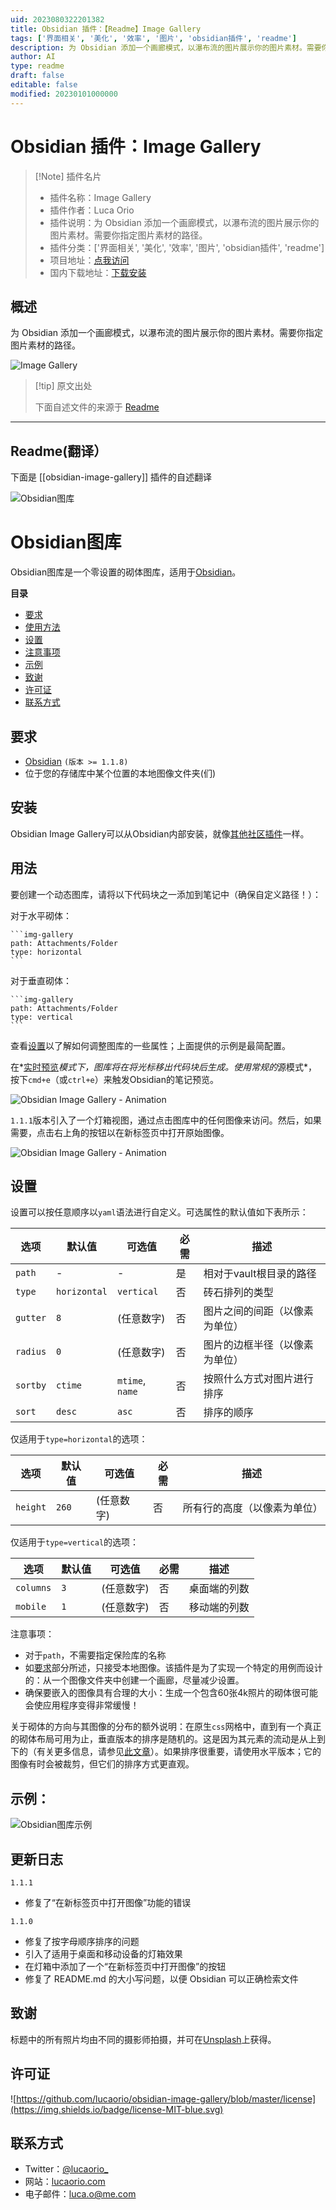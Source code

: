 ```yaml
---
uid: 2023080322201382
title: Obsidian 插件：【Readme】Image Gallery
tags: ['界面相关', '美化', '效率', '图片', 'obsidian插件', 'readme']
description: 为 Obsidian 添加一个画廊模式，以瀑布流的图片展示你的图片素材。需要你指定图片素材的路径。
author: AI
type: readme
draft: false
editable: false
modified: 20230101000000
---
```


# Obsidian 插件：Image Gallery

> [!Note] 插件名片
> - 插件名称：Image Gallery
> - 插件作者：Luca Orio
> - 插件说明：为 Obsidian 添加一个画廊模式，以瀑布流的图片展示你的图片素材。需要你指定图片素材的路径。
> - 插件分类：['界面相关', '美化', '效率', '图片', 'obsidian插件', 'readme']
> - 项目地址：[点我访问](https://github.com/lucaorio/obsidian-image-gallery)
> - 国内下载地址：[下载安装](https://pkmer.cn/products/plugin/pluginMarket/?obsidian-image-gallery)

## 概述

为 Obsidian 添加一个画廊模式，以瀑布流的图片展示你的图片素材。需要你指定图片素材的路径。

![Image Gallery](https://cdn.pkmer.cn/covers/obsidian-image-gallery.png!pkmer)

> [!tip] 原文出处
> 
>下面自述文件的来源于 [Readme](https://ghproxy.net/https://raw.githubusercontent.com/lucaorio/obsidian-image-gallery/main/README.md)
> 

---

## Readme(翻译）

下面是 [[obsidian-image-gallery]] 插件的自述翻译


![Obsidian图库](assets/obsidian-image-gallery-header.jpg)
# Obsidian图库
Obsidian图库是一个零设置的砌体图库，适用于[Obsidian](https://obsidian.md/)。

**目录**
- [要求](#requirements)
- [使用方法](#usage)
- [设置](#settings)
- [注意事项](#notes)
- [示例](#examples)
- [致谢](#acknowledgments)
- [许可证](#license)
- [联系方式](#contacts)

## 要求

- [Obsidian](https://obsidian.md/) `(版本 >= 1.1.8)`
- 位于您的存储库中某个位置的本地图像文件夹(们)

## 安装

Obsidian Image Gallery可以从Obsidian内部安装，就像[其他社区插件](https://help.obsidian.md/Advanced+topics/Community+plugins#Discover+and+install+community+plugins)一样。

## 用法

要创建一个动态图库，请将以下代码块之一添加到笔记中（确保自定义路径！）：

对于水平砌体：
````
```img-gallery
path: Attachments/Folder
type: horizontal
```
````

对于垂直砌体：
````
```img-gallery
path: Attachments/Folder
type: vertical
```
````

查看[设置](#settings)以了解如何调整图库的一些属性；上面提供的示例是最简配置。

在*[实时预览](https://help.obsidian.md/Live+preview+update)*模式下，图库将在将光标移出代码块后生成。使用常规的*源模式*，按下`cmd+e`（或`ctrl+e`）来触发Obsidian的笔记预览。

![Obsidian Image Gallery - Animation](assets/obsidian-image-gallery.gif)

`1.1.1`版本引入了一个灯箱视图，通过点击图库中的任何图像来访问。然后，如果需要，点击右上角的按钮以在新标签页中打开原始图像。

![Obsidian Image Gallery - Animation](assets/obsidian-image-gallery-lightbox.jpg)

## 设置

设置可以按任意顺序以`yaml`语法进行自定义。可选属性的默认值如下表所示：

| 选项     | 默认值        | 可选值           | 必需    | 描述                                 |
| -------- | ------------ | --------------- | -------- | -------------------------------------- |
| `path`   | -            | -               | 是       | 相对于vault根目录的路径               |
| `type`   | `horizontal` | `vertical`      | 否       | 砖石排列的类型                        |
| `gutter` | `8`          | (任意数字)      | 否       | 图片之间的间距（以像素为单位）         |
| `radius` | `0`          | (任意数字)      | 否       | 图片的边框半径（以像素为单位）         |
| `sortby` | `ctime`      | `mtime`, `name` | 否       | 按照什么方式对图片进行排序             |
| `sort`   | `desc`       | `asc`           | 否       | 排序的顺序                            |

仅适用于`type=horizontal`的选项：

| 选项     | 默认值 | 可选值        | 必需    | 描述                     |
| -------- | ------- | ------------ | -------- | ------------------------ |
| `height` | `260`   | (任意数字)   | 否       | 所有行的高度（以像素为单位） |

仅适用于`type=vertical`的选项：

| 选项       | 默认值 | 可选值        | 必需    | 描述                          |
| --------- | ------- | ------------ | -------- | ----------------------------- |
| `columns` | `3`     | (任意数字)   | 否       | 桌面端的列数                  |
| `mobile`  | `1`     | (任意数字)   | 否       | 移动端的列数                  |

注意事项：
- 对于`path`，不需要指定保险库的名称
- 如[要求](#requirements)部分所述，只接受本地图像。该插件是为了实现一个特定的用例而设计的：从一个图像文件夹中创建一个画廊，尽量减少设置。
- 确保要嵌入的图像具有合理的大小：生成一个包含60张4k照片的砌体很可能会使应用程序变得非常缓慢！

关于砌体的方向与其图像的分布的额外说明：在原生`css`网格中，直到有一个真正的砌体布局可用为止，垂直版本的排序是随机的。这是因为其元素的流动是从上到下的（有关更多信息，请参见[此文章](https://css-tricks.com/piecing-together-approaches-for-a-css-masonry-layout)）。如果排序很重要，请使用水平版本；它的图像有时会被裁剪，但它们的排序方式更直观。

## 示例：
![Obsidian图库示例](assets/obsidian-image-gallery-examples.jpg)

## 更新日志

`1.1.1`
  - 修复了“在新标签页中打开图像”功能的错误

`1.1.0`
  - 修复了按字母顺序排序的问题
  - 引入了适用于桌面和移动设备的灯箱效果
  - 在灯箱中添加了一个“在新标签页中打开图像”的按钮
  - 修复了 README.md 的大小写问题，以便 Obsidian 可以正确检索文件

## 致谢
标题中的所有照片均由不同的摄影师拍摄，并可在[Unsplash](https://unsplash.com/s/photos/architecture)上获得。

## 许可证
![https://github.com/lucaorio/obsidian-image-gallery/blob/master/license](https://img.shields.io/badge/license-MIT-blue.svg)

## 联系方式
- Twitter：[@lucaorio_](http://twitter.com/@lucaorio_)
- 网站：[lucaorio.com](http://lucaorio.com)
- 电子邮件：[luca.o@me.com](mailto:luca.o@me.com)



